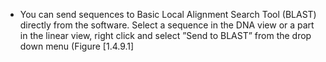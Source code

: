 

-   You can send sequences to Basic Local Alignment Search Tool (BLAST)
    directly from the software. Select a sequence in the DNA view or a
    part in the linear view, right click and select &rdquo;Send to BLAST&rdquo; from
    the drop down menu (Figure&nbsp;[1.4.9.1]